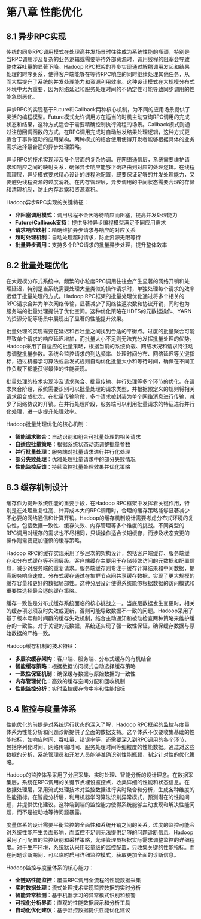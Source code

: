 # 第八章 性能优化

## 8.1 异步RPC实现

传统的同步RPC调用模式在处理高并发场景时往往成为系统性能的瓶颈，特别是当RPC调用涉及复杂的业务逻辑或需要等待外部资源时，调用线程的阻塞会导致整体吞吐量的显著下降。Hadoop RPC框架的异步实现通过解耦调用发起和结果处理的时序关系，使得客户端能够在等待RPC响应的同时继续处理其他任务，从而大幅提升了系统的并发处理能力和资源利用效率。这种设计模式在大规模分布式环境中尤为重要，因为网络延迟和服务处理时间的不确定性可能导致同步调用的性能急剧恶化。

异步RPC的实现基于Future和Callback两种核心机制，为不同的应用场景提供了灵活的编程模型。Future模式允许调用方在适当的时机主动查询RPC调用的完成状态和结果，这种方式适合于需要精确控制执行流程的场景。Callback模式则通过注册回调函数的方式，在RPC调用完成时自动触发结果处理逻辑，这种方式更适合于事件驱动的应用架构。两种模式的结合使用使得开发者能够根据具体的业务需求选择最合适的异步处理策略。

异步RPC的技术实现涉及多个层面的复杂协调。在网络通信层，系统需要维护请求和响应之间的映射关系，确保异步响应能够正确路由到对应的处理逻辑。在线程管理层，异步模式要求精心设计的线程池配置，既要保证足够的并发处理能力，又要避免线程资源的过度消耗。在内存管理层，异步调用的中间状态需要合理的存储和清理机制，防止内存泄露和资源累积。

Hadoop异步RPC实现的关键特征：

- **非阻塞调用模式**：调用线程不会因等待响应而阻塞，提高并发处理能力
- **Future/Callback支持**：提供多种异步编程模型满足不同应用需求
- **请求响应映射**：精确维护异步请求与响应的对应关系
- **超时处理机制**：自动处理超时请求，防止资源无限等待
- **批量异步调用**：支持多个RPC请求的批量异步处理，提升整体效率

## 8.2 批量处理优化

在大规模分布式系统中，频繁的小粒度RPC调用往往会产生显著的网络开销和处理延迟，特别是当系统需要处理大量类似的操作请求时，单独处理每个请求的效率远低于批量处理的方式。Hadoop RPC框架的批量处理优化通过将多个相关的RPC请求合并为单次网络传输，显著减少了网络往返次数和协议开销，同时也为服务端的批量处理提供了优化空间。这种优化策略在HDFS的元数据操作、YARN的资源分配等场景中展现出了显著的性能提升效果。

批量处理的实现需要在延迟和吞吐量之间找到合适的平衡点。过度的批量聚合可能导致单个请求的响应延迟增加，而批量大小不足则无法充分发挥批量处理的优势。Hadoop采用了自适应的批量策略，根据当前的系统负载、网络状况和请求特征动态调整批量参数。系统会监控请求的到达频率、处理时间分布、网络延迟等关键指标，通过机器学习算法或启发式规则自动优化批量大小和等待时间，确保在不同工作负载下都能获得最佳的性能表现。

批量处理的技术实现涉及请求聚合、批量传输、并行处理等多个环节的优化。在请求聚合阶段，系统需要识别可以批量处理的请求类型，并根据预定义的规则将相关请求组合成批次。在批量传输阶段，多个请求被封装为单个网络消息进行传输，减少了网络协议的开销。在并行处理阶段，服务端可以利用批量请求的特征进行并行化处理，进一步提升处理效率。

Hadoop批量处理优化的核心机制：

- **智能请求聚合**：自动识别和组合可批量处理的相关请求
- **自适应批量策略**：根据系统状态动态调整批量参数
- **并行批量处理**：服务端对批量请求进行并行化处理
- **部分失败处理**：优雅处理批量请求中的部分失败情况
- **性能监控反馈**：持续监控批量处理效果并优化策略

## 8.3 缓存机制设计

缓存作为提升系统性能的重要手段，在Hadoop RPC框架中发挥着关键作用，特别是在处理重复性高、计算成本大的RPC调用时，合理的缓存策略能够显著减少不必要的网络通信和计算开销。Hadoop的缓存机制设计需要考虑分布式环境的复杂性，包括数据一致性、缓存失效、内存管理等多个维度的挑战。不同类型的RPC调用对缓存的需求也不尽相同，只读操作适合长期缓存，而涉及状态变更的操作则需要更加谨慎的缓存策略。

Hadoop RPC的缓存实现采用了多层次的架构设计，包括客户端缓存、服务端缓存和分布式缓存等不同层级。客户端缓存主要用于存储频繁访问的元数据和配置信息，减少对服务端的重复请求。服务端缓存则专注于缓存计算结果和中间数据，提高服务响应速度。分布式缓存通过在集群节点间共享缓存数据，实现了更大规模的缓存容量和更好的数据局部性。这种分层设计使得系统能够根据数据的访问模式和重要性选择最合适的缓存策略。

缓存一致性是分布式缓存系统面临的核心挑战之一。当底层数据发生变更时，相关的缓存项必须及时失效或更新，否则可能导致数据不一致的问题。Hadoop采用了基于版本号和时间戳的缓存失效机制，结合主动通知和被动检查两种策略来维护缓存的一致性。对于关键的元数据，系统还实现了强一致性保证，确保缓存数据与原始数据的严格一致。

Hadoop缓存机制的技术特征：

- **多层次缓存架构**：客户端、服务端、分布式缓存的有机结合
- **智能缓存策略**：根据数据访问模式自动选择缓存策略
- **一致性保证机制**：确保缓存数据与原始数据的一致性
- **内存管理优化**：高效的缓存空间分配和回收机制
- **性能监控分析**：实时监控缓存命中率和性能指标

## 8.4 监控与度量体系

性能优化的前提是对系统运行状态的深入了解，Hadoop RPC框架的监控与度量体系为性能分析和问题诊断提供了全面的数据支持。这个体系不仅要收集基础的性能指标，如响应时间、吞吐量、错误率等，还需要深入到RPC调用的各个环节，包括序列化时间、网络传输时间、服务处理时间等细粒度的性能数据。通过对这些数据的分析，系统管理员和开发人员能够准确识别性能瓶颈，制定针对性的优化策略。

Hadoop的监控体系采用了分层采集、实时处理、智能分析的设计理念。在数据采集层，系统在RPC调用的关键节点埋设监控点，收集详细的性能和状态信息。在数据处理层，采用流式处理技术对监控数据进行实时聚合和分析，生成各种维度的性能指标。在智能分析层，利用机器学习算法识别异常模式，预测潜在的性能问题，并提供优化建议。这种端到端的监控能力使得系统能够主动发现和解决性能问题，而不是被动地等待问题暴露。

度量体系的设计需要平衡监控的全面性和系统开销之间的关系。过度的监控可能会对系统性能产生负面影响，而监控不足则无法提供足够的问题诊断信息。Hadoop采用了可配置的监控级别和采样策略，允许管理员根据实际需求调整监控的详细程度。对于生产环境，系统默认采用轻量级的监控配置，只收集关键的性能指标。而在问题诊断期间，可以临时启用详细监控模式，获取更加全面的诊断信息。

Hadoop监控与度量体系的核心能力：

- **全链路性能监控**：覆盖RPC调用全流程的性能数据采集
- **实时数据处理**：流式处理技术实现监控数据的实时分析
- **智能异常检测**：基于机器学习的异常模式识别和预警
- **可视化分析界面**：直观的性能数据展示和分析工具
- **自动化优化建议**：基于监控数据提供性能优化建议
